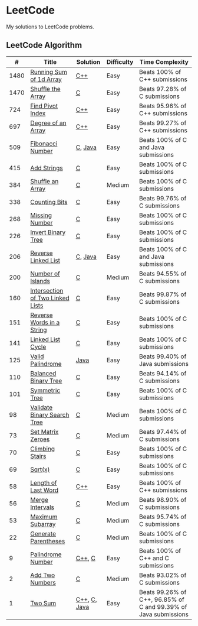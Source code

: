# LeetCode

My solutions to LeetCode problems.

## LeetCode Algorithm


| # | Title | Solution | Difficulty | Time Complexity |
|---| ----- | ----------- | ---------- | --------------- |
|1480|[Running Sum of 1d Array](https://leetcode.com/problems/running-sum-of-1d-array/) | [C++](https://github.com/DanSaada/LeetCode/blob/main/Algorithms/RunningSumOf1DArray.cpp)|Easy| Beats 100% of C++ submissions |
|1470|[Shuffle the Array](https://leetcode.com/problems/shuffle-the-array/) | [C](https://github.com/DanSaada/LeetCode/blob/main/Algorithms/ShuffleTheArray.c)|Easy| Beats 97.28% of C submissions |
|724|[Find Pivot Index](https://leetcode.com/problems/find-pivot-index/) | [C++](https://github.com/DanSaada/LeetCode/blob/main/Algorithms/FindPivotIndex.cpp)|Easy| Beats 95.96% of C++ submissions |
|697|[Degree of an Array](https://leetcode.com/problems/degree-of-an-array/) | [C++](https://github.com/DanSaada/LeetCode/blob/main/Algorithms/DegreeOfAnArray.cpp)|Easy| Beats 99.27% of C++ submissions |
|509|[Fibonacci Number](https://leetcode.com/problems/fibonacci-number/) | [C](https://github.com/DanSaada/LeetCode/blob/main/Algorithms/FibonacciNumber.c), [Java](https://github.com/DanSaada/LeetCode/blob/main/Algorithms/FibonacciNumber/FibonacciNumber.java) |Easy| Beats 100% of C and Java submissions |
|415|[Add Strings](https://leetcode.com/problems/add-strings/) | [C](https://github.com/DanSaada/LeetCode/blob/main/Algorithms/AddStrings.c)|Easy| Beats 100% of C submissions |
|384|[Shuffle an Array](https://leetcode.com/problems/shuffle-an-array/) | [C](https://github.com/DanSaada/LeetCode/blob/main/Algorithms/ShuffleAnArray.c)|Medium| Beats 100% of C submissions |
|338|[Counting Bits](https://leetcode.com/problems/counting-bits/) | [C](https://github.com/DanSaada/LeetCode/blob/main/Algorithms/CountingBits.c)|Easy| Beats 99.76% of C submissions |
|268|[Missing Number](https://leetcode.com/problems/missing-number/) | [C](https://github.com/DanSaada/LeetCode/blob/main/Algorithms/MissingNumber.c)|Easy| Beats 100% of C submissions |
|226|[Invert Binary Tree](https://leetcode.com/problems/invert-binary-tree/) | [C](https://github.com/DanSaada/LeetCode/blob/main/Algorithms/InvertBinaryTree.c)|Easy| Beats 100% of C submissions |
|206|[Reverse Linked List](https://leetcode.com/problems/reverse-linked-list/) | [C](https://github.com/DanSaada/LeetCode/blob/main/Algorithms/ReverseLinkedList.c), [Java](https://github.com/DanSaada/LeetCode/blob/main/Algorithms/ReverseLinkedList/ReverseLinkedList.java)|Easy| Beats 100% of C and Java submissions |
|200|[Number of Islands](https://leetcode.com/problems/number-of-islands/) | [C](https://github.com/DanSaada/LeetCode/blob/main/Algorithms/NumberOfIslands.c)|Medium| Beats 94.55% of C submissions |
|160|[Intersection of Two Linked Lists](https://leetcode.com/problems/intersection-of-two-linked-lists/) | [C](https://github.com/DanSaada/LeetCode/blob/main/Algorithms/IntersectionOfTwoLinkedLists.c)|Easy| Beats 99.87% of C submissions |
|151|[Reverse Words in a String](https://leetcode.com/problems/reverse-words-in-a-string/) | [C](https://github.com/DanSaada/LeetCode/blob/main/Algorithms/ReverseWordsInAString.c)|Easy| Beats 100% of C submissions |
|141|[Linked List Cycle](https://leetcode.com/problems/linked-list-cycle/) | [C](https://github.com/DanSaada/LeetCode/blob/main/Algorithms/LinkedListCycle.c)|Easy| Beats 100% of C submissions |
|125|[Valid Palindrome](https://leetcode.com/problems/valid-palindrome/) | [Java](https://github.com/DanSaada/LeetCode/blob/main/Algorithms/ValidPalindrome.java)|Easy| Beats 99.40% of Java submissions |
|110|[Balanced Binary Tree](https://leetcode.com/problems/balanced-binary-tree/) | [C](https://github.com/DanSaada/LeetCode/blob/main/Algorithms/BalancedBinaryTree.c)|Easy| Beats 94.14% of C submissions |
|101|[Symmetric Tree](https://leetcode.com/problems/symmetric-tree/) | [C](https://github.com/DanSaada/LeetCode/blob/main/Algorithms/SymmetricTree.c)|Easy| Beats 100% of C submissions |
|98|[Validate Binary Search Tree](https://leetcode.com/problems/validate-binary-search-tree/) | [C](https://github.com/DanSaada/LeetCode/blob/main/Algorithms/ValidateBinarySearchTree.c)|Medium| Beats 100% of C submissions |
|73|[Set Matrix Zeroes](https://leetcode.com/problems/set-matrix-zeroes/) | [C](https://github.com/DanSaada/LeetCode/blob/main/Algorithms/SetMatrixZeroes.c)|Medium| Beats 97.44% of C submissions |
|70|[Climbing Stairs](https://leetcode.com/problems/climbing-stairs/) | [C](https://github.com/DanSaada/LeetCode/blob/main/Algorithms/ClimbingStairs.c)|Easy| Beats 100% of C submissions |
|69|[Sqrt(x)](https://leetcode.com/problems/sqrtx/) | [C](https://github.com/DanSaada/LeetCode/blob/main/Algorithms/Sqrt(x).c)|Easy| Beats 100% of C submissions |
|58|[Length of Last Word](https://leetcode.com/problems/length-of-last-word/) | [C++](https://github.com/DanSaada/LeetCode/blob/main/Algorithms/LengthOfLastWord.cpp)|Easy| Beats 100% of C++ submissions |
|56|[Merge Intervals](https://leetcode.com/problems/merge-intervals/) | [C](https://github.com/DanSaada/LeetCode/blob/main/Algorithms/MergeIntervals.c)|Medium| Beats 98.90% of C submissions |
|53|[Maximum Subarray](https://leetcode.com/problems/maximum-subarray/) | [C](https://github.com/DanSaada/LeetCode/blob/main/Algorithms/MaximumSubarray.c)|Medium| Beats 95.74% of C submissions |
|22|[Generate Parentheses](https://leetcode.com/problems/generate-parentheses/) | [C](https://github.com/DanSaada/LeetCode/blob/main/Algorithms/GenerateParentheses.c)|Medium| Beats 100% of C submissions |
|9|[Palindrome Number](https://leetcode.com/problems/palindrome-number/) | [C++](https://github.com/DanSaada/LeetCode/blob/main/Algorithms/PalindromeNumber.cpp), [C](https://github.com/DanSaada/LeetCode/blob/main/Algorithms/PalindromeNumber/PalindromeNumber.c)|Easy| Beats 100% of C++ and C submissions |
|2|[Add Two Numbers](https://leetcode.com/problems/add-two-numbers/) | [C](https://github.com/DanSaada/LeetCode/blob/main/Algorithms/AddTwoNumbers.c)|Medium| Beats 93.02% of C submissions |
|1|[Two Sum](https://leetcode.com/problems/two-sum/) | [C++](https://github.com/DanSaada/LeetCode/blob/main/Algorithms/TwoSum/TwoSum.cpp), [C](https://github.com/DanSaada/LeetCode/blob/main/Algorithms/TwoSum/TwoSum.c), [Java](https://github.com/DanSaada/LeetCode/blob/main/Algorithms/TwoSum/TwoSum.java)|Easy| Beats 99.26% of C++, 96.85% of C and 99.39% of Java submissions|



